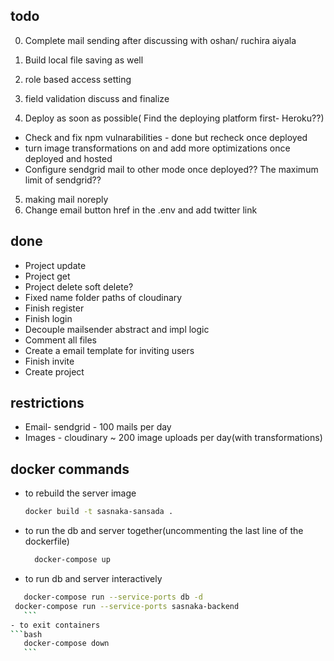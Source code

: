 ## todo
0. Complete mail sending after discussing with oshan/ ruchira aiyala
1. Build local file saving as well
2. role based access setting
3. field validation discuss and finalize

4. Deploy as soon as possible( Find the deploying platform first- Heroku??)
- Check and fix npm vulnarabilities - done but recheck once deployed
- turn image transformations on and add more optimizations once deployed and hosted
- Configure sendgrid mail to other mode once deployed?? The maximum limit of sendgrid??

5. making mail noreply
6. Change email button href in the .env and add twitter link


## done
- Project update
- Project get
- Project delete soft delete?
- Fixed name folder paths of cloudinary
- Finish register
- Finish login
- Decouple mailsender abstract and impl logic
- Comment all files
- Create a email template for inviting users
- Finish invite
- Create project

## restrictions
- Email- sendgrid - 100 mails per day
- Images - cloudinary ~ 200 image uploads per day(with transformations)

## docker commands
- to rebuild the server image
	```bash
	docker build -t sasnaka-sansada .
	```
- to run the db and server together(uncommenting the last line of the dockerfile)
  ```bash
	docker-compose up
	```
- to run db and server interactively
 ```bash
	docker-compose run --service-ports db -d
  docker-compose run --service-ports sasnaka-backend
	```
- to exit containers
```bash
	docker-compose down
	```
